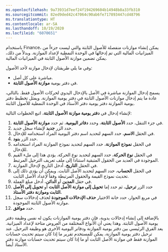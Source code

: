 ```yaml
---
ms.openlocfilehash: 9a73931d7eef24f194269604b14948b8a33fb310
ms.sourcegitcommit: 82ed9ded42c47064c90ab6fe717893447cd48796
ms.translationtype: HT
ms.contentlocale: ar-SA
ms.lasthandoff: 10/19/2020
ms.locfileid: "6070651"
---
```

باستخدام Finance، يمكن إنشاء موازنات منفصلة للأصول الثابتة والتي ليست جزءاً من الميزانيات المالية التي تم إدخالها في الوحدة النمطية لإعداد الموازنة. وبدلاً من ذلك، يمكن تضمين موازنة الأصول الثابتة في الميزانيات المالية.

وفي ما يلي طريقتان لإدخال موازنة لأحد الأصول:

-   مباشرة على كل أصل.
-   في دفتر يومية **موازنة الأصول الثابتة**.

يسمح إدخال الموازنة مباشرة في الأصل بالإدخال اليدوي لحركات الأصول فقط. بالتالي، عادة ما يتم إدخال موازنات الأصول الثابتة في دفتر يومية الموازنة. ويمثل تخطيط دفتر يومية الموازنة دفتر يومية دفتر الأستاذ في الوحدة النمطية للأصول الثابتة.

لإنشاء إدخال في **دفتر يومية موازنة الأصول الثابتة**، اتبع الخطوات التالية:

1.  في جزء التنقل، حدد **الأصول الثابتة**، وحدد **دفاتر اليومية**، ثم حدد **موازنة الأصول الثابتة**.
2.  حدد الزر **جديد** لإنشاء سجل جديد.
3.  في الحقل **الاسم**، حدد السهم لتحديد اسم دفتر اليومية المراد استخدامه للإدخال.
4.  حدد الزر **بنود**.
5.  في الحقل **نموذج الموازنة**، حدد السهم لتحديد نموذج الموازنة المراد استخدامه للإدخال.
6.  في الحقل **نوع الحركة**، حدد السهم لتحديد نوع الحركة. يؤدي هذا إلى ملء القيم الموجودة في العديد من الحقول المتبقية استنادا إلى ملف تعريف الترحيل المرتبط.
7.  في الحقل **التاريخ**، أدخل التاريخ لإدخال الموازنة.
8.  في الحقل **الحساب**، حدد السهم لتحديد الأصل الثابت. ويمكن أن يؤدي ذلك إلى تحديث نموذج القيمة والحقول المرتبطة وفقاً لإعداد الأصل الثابت.
9.  في حقل **المدين** أو **الدائن**، أدخل مبلغ العملة.
10. حدد الزر **ترحيل**، ثم حدد إما **تحويل إلى موازنة الأصل الثابت** أو **تحويل إلى الأصل الثابت وموازنة دفتر الأستاذ.**
11. في مربع الحوار، حدد خانة الاختيار **حذف الإدخالات الموجودة** لحذف إدخالات سجل موازنة الأصول الثابتة الموجودة.
12. حدد **موافق**.

بالإضافة إلى إنشاء إدخالات يدوية، فإن دفتر يومية الموازنات يكون له نفس وظيفة دفتر يومية الأصول الثابتة. وهذا يعني أن الأنواع المختلفة من العروض متاحة لإعداد الميزانية. يعد الفرق الرئيسي بين دفتر يومية الموازنة ودفاتر اليومية الأخرى هو وظيفة الترحيل. عند ترحيل دفتر يومية الموازنة، يمكن للمستخدم تقرير ما إذا كان سيتم تحديث حسابات الموازنة فقط في موازنة الأصل الثابت أو ما إذا كان سيتم تحديث حسابات موازنة دفتر الأستاذ أيضاً.
